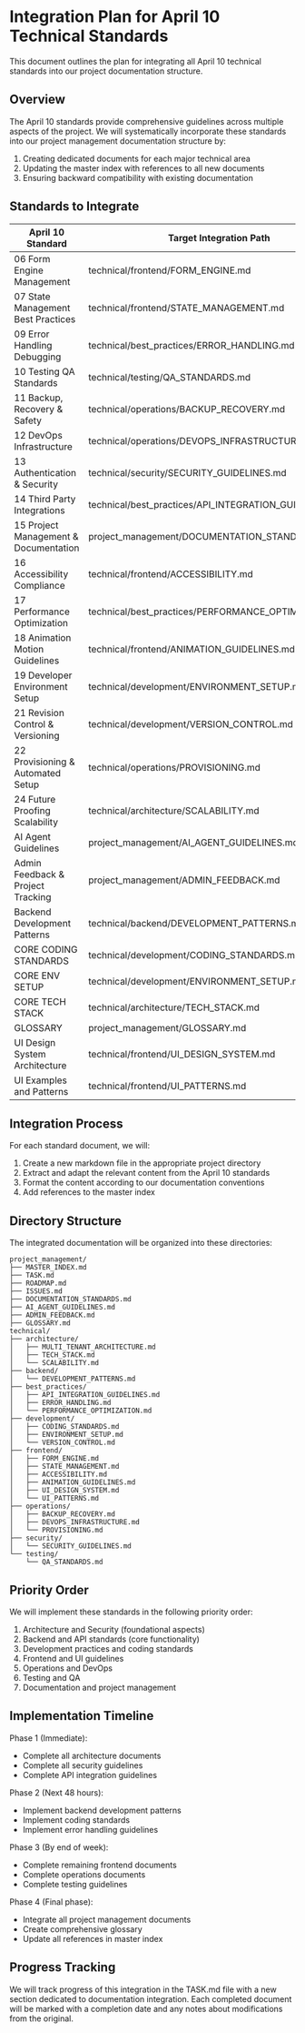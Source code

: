 # Integration Plan for April 10 Technical Standards

This document outlines the plan for integrating all April 10 technical standards into our project documentation structure.

## Overview

The April 10 standards provide comprehensive guidelines across multiple aspects of the project. We will systematically incorporate these standards into our project management documentation structure by:

1. Creating dedicated documents for each major technical area
2. Updating the master index with references to all new documents
3. Ensuring backward compatibility with existing documentation

## Standards to Integrate

| April 10 Standard | Target Integration Path | Status |
|-------------------|-------------------------|--------|
| 06 Form Engine Management | technical/frontend/FORM_ENGINE.md | Pending |
| 07 State Management Best Practices | technical/frontend/STATE_MANAGEMENT.md | Pending |
| 09 Error Handling Debugging | technical/best_practices/ERROR_HANDLING.md | Completed |
| 10 Testing QA Standards | technical/testing/QA_STANDARDS.md | Pending |
| 11 Backup, Recovery & Safety | technical/operations/BACKUP_RECOVERY.md | Pending |
| 12 DevOps Infrastructure | technical/operations/DEVOPS_INFRASTRUCTURE.md | Pending |
| 13 Authentication & Security | technical/security/SECURITY_GUIDELINES.md | Completed |
| 14 Third Party Integrations | technical/best_practices/API_INTEGRATION_GUIDELINES.md | Completed |
| 15 Project Management & Documentation | project_management/DOCUMENTATION_STANDARDS.md | Pending |
| 16 Accessibility Compliance | technical/frontend/ACCESSIBILITY.md | Pending |
| 17 Performance Optimization | technical/best_practices/PERFORMANCE_OPTIMIZATION.md | Pending |
| 18 Animation Motion Guidelines | technical/frontend/ANIMATION_GUIDELINES.md | Pending |
| 19 Developer Environment Setup | technical/development/ENVIRONMENT_SETUP.md | Pending |
| 21 Revision Control & Versioning | technical/development/VERSION_CONTROL.md | Pending |
| 22 Provisioning & Automated Setup | technical/operations/PROVISIONING.md | Pending |
| 24 Future Proofing Scalability | technical/architecture/SCALABILITY.md | Pending |
| AI Agent Guidelines | project_management/AI_AGENT_GUIDELINES.md | Pending |
| Admin Feedback & Project Tracking | project_management/ADMIN_FEEDBACK.md | Pending |
| Backend Development Patterns | technical/backend/DEVELOPMENT_PATTERNS.md | Pending |
| CORE CODING STANDARDS | technical/development/CODING_STANDARDS.md | Pending |
| CORE ENV SETUP | technical/development/ENVIRONMENT_SETUP.md | Pending |
| CORE TECH STACK | technical/architecture/TECH_STACK.md | Pending |
| GLOSSARY | project_management/GLOSSARY.md | Pending |
| UI Design System Architecture | technical/frontend/UI_DESIGN_SYSTEM.md | Pending |
| UI Examples and Patterns | technical/frontend/UI_PATTERNS.md | Pending |

## Integration Process

For each standard document, we will:

1. Create a new markdown file in the appropriate project directory
2. Extract and adapt the relevant content from the April 10 standards
3. Format the content according to our documentation conventions
4. Add references to the master index

## Directory Structure

The integrated documentation will be organized into these directories:

```
project_management/
├── MASTER_INDEX.md
├── TASK.md
├── ROADMAP.md
├── ISSUES.md
├── DOCUMENTATION_STANDARDS.md
├── AI_AGENT_GUIDELINES.md
├── ADMIN_FEEDBACK.md
├── GLOSSARY.md
technical/
├── architecture/
│   ├── MULTI_TENANT_ARCHITECTURE.md
│   ├── TECH_STACK.md
│   └── SCALABILITY.md
├── backend/
│   └── DEVELOPMENT_PATTERNS.md
├── best_practices/
│   ├── API_INTEGRATION_GUIDELINES.md
│   ├── ERROR_HANDLING.md
│   └── PERFORMANCE_OPTIMIZATION.md
├── development/
│   ├── CODING_STANDARDS.md
│   ├── ENVIRONMENT_SETUP.md
│   └── VERSION_CONTROL.md
├── frontend/
│   ├── FORM_ENGINE.md
│   ├── STATE_MANAGEMENT.md
│   ├── ACCESSIBILITY.md
│   ├── ANIMATION_GUIDELINES.md
│   ├── UI_DESIGN_SYSTEM.md
│   └── UI_PATTERNS.md
├── operations/
│   ├── BACKUP_RECOVERY.md
│   ├── DEVOPS_INFRASTRUCTURE.md
│   └── PROVISIONING.md
├── security/
│   └── SECURITY_GUIDELINES.md
└── testing/
    └── QA_STANDARDS.md
```

## Priority Order

We will implement these standards in the following priority order:

1. Architecture and Security (foundational aspects)
2. Backend and API standards (core functionality)
3. Development practices and coding standards
4. Frontend and UI guidelines
5. Operations and DevOps
6. Testing and QA
7. Documentation and project management

## Implementation Timeline

Phase 1 (Immediate):
- Complete all architecture documents
- Complete all security guidelines
- Complete API integration guidelines

Phase 2 (Next 48 hours):
- Implement backend development patterns
- Implement coding standards
- Implement error handling guidelines

Phase 3 (By end of week):
- Complete remaining frontend documents
- Complete operations documents
- Complete testing guidelines

Phase 4 (Final phase):
- Integrate all project management documents
- Create comprehensive glossary
- Update all references in master index

## Progress Tracking

We will track progress of this integration in the TASK.md file with a new section dedicated to documentation integration. Each completed document will be marked with a completion date and any notes about modifications from the original.